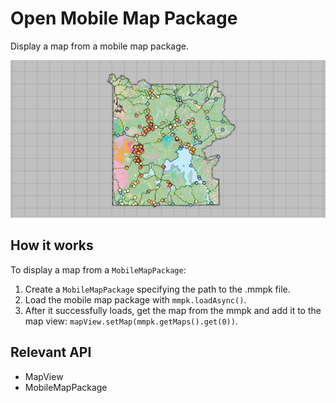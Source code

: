 # Open Mobile Map Package

Display a map from a mobile map package.

![](OpenMobileMapPackage.png)

## How it works

To display a map from a `MobileMapPackage`:

1.  Create a `MobileMapPackage` specifying the path to the .mmpk file.
2.  Load the mobile map package with `mmpk.loadAsync()`.
3.  After it successfully loads, get the map from the mmpk and add it to the map view: `mapView.setMap(mmpk.getMaps().get(0))`.

## Relevant API

*   MapView
*   MobileMapPackage
